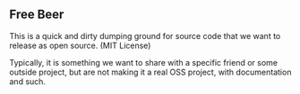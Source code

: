 ## Free Beer

This is a quick and dirty dumping ground for source code that we want to release as 
open source. (MIT License)


Typically, it is something we want to share with a specific friend or some outside project, 
but are not making it a real OSS project, with documentation and such.

